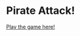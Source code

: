 # Pirate Attack!

[Play the game here!](https://htmlpreview.github.io/?https://github.com/averyinterestingusername/Pirate-Attack/blob/main/game.html)
